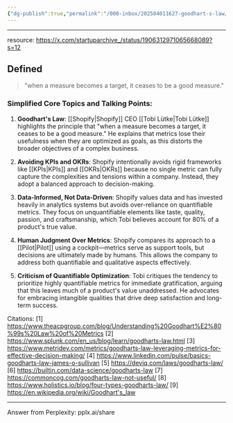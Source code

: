 ```yaml
---
{"dg-publish":true,"permalink":"/000-inbox/202504011627-goodhart-s-law/","created":"2025-04-01T16:27:46.806-04:00","updated":"2025-04-08T22:19:48.242-04:00"}
---
```



---

resource: https://x.com/startuparchive_/status/1906312971065668089?s=12

## Defined
> "when a measure becomes a target, it ceases to be a good measure."
### Simplified Core Topics and Talking Points:

1. **Goodhart's Law**: [[Shopify\|Shopify]] CEO [[Tobi Lütke\|Tobi Lütke]] highlights the principle that "when a measure becomes a target, it ceases to be a good measure." He explains that metrics lose their usefulness when they are optimized as goals, as this distorts the broader objectives of a complex business.

2. **Avoiding KPIs and OKRs**: Shopify intentionally avoids rigid frameworks like [[KPIs\|KPIs]] and [[OKRs\|OKRs]] because no single metric can fully capture the complexities and tensions within a company. Instead, they adopt a balanced approach to decision-making.

3. **Data-Informed, Not Data-Driven**: Shopify values data and has invested heavily in analytics systems but avoids over-reliance on quantifiable metrics. They focus on unquantifiable elements like taste, quality, passion, and craftsmanship, which Tobi believes account for 80% of a product's true value.

4. **Human Judgment Over Metrics**: Shopify compares its approach to a [[Pilot\|Pilot]] using a cockpit—metrics serve as support tools, but decisions are ultimately made by humans. This allows the company to address both quantifiable and qualitative aspects effectively.

5. **Criticism of Quantifiable Optimization**: Tobi critiques the tendency to prioritize highly quantifiable metrics for immediate gratification, arguing that this leaves much of a product's value unaddressed. He advocates for embracing intangible qualities that drive deep satisfaction and long-term success.

Citations:
[1] https://www.theacpgroup.com/blog/Understanding%20Goodhart%E2%80%99s%20Law%20of%20Metrics
[2] https://www.splunk.com/en_us/blog/learn/goodharts-law.html
[3] https://www.metridev.com/metrics/goodharts-law-leveraging-metrics-for-effective-decision-making/
[4] https://www.linkedin.com/pulse/basics-goodharts-law-james-o-sullivan
[5] https://deviq.com/laws/goodharts-law/
[6] https://builtin.com/data-science/goodharts-law
[7] https://commoncog.com/goodharts-law-not-useful/
[8] https://www.holistics.io/blog/four-types-goodharts-law/
[9] https://en.wikipedia.org/wiki/Goodhart's_law

---
Answer from Perplexity: pplx.ai/share